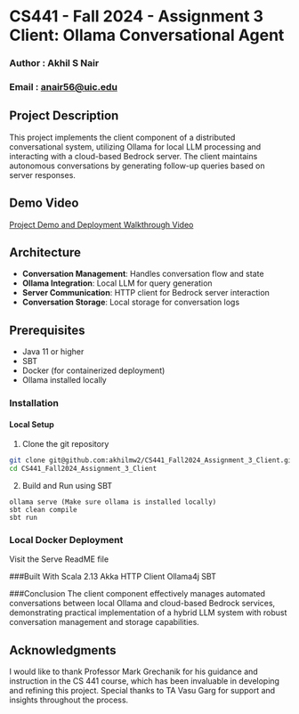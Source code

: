 # CS441 - Fall 2024 - Assignment 3 Client: Ollama Conversational Agent
### Author : Akhil S Nair
### Email : anair56@uic.edu

## Project Description
This project implements the client component of a distributed conversational system, utilizing Ollama for local LLM processing and interacting with a cloud-based Bedrock server. The client maintains autonomous conversations by generating follow-up queries based on server responses.

## Demo Video
[Project Demo and Deployment Walkthrough Video](https://youtu.be/PKA09SNOq60?si=z3r6hO1_Hq6M23sv)

## Architecture
- **Conversation Management**: Handles conversation flow and state
- **Ollama Integration**: Local LLM for query generation
- **Server Communication**: HTTP client for Bedrock server interaction
- **Conversation Storage**: Local storage for conversation logs

## Prerequisites
- Java 11 or higher
- SBT
- Docker (for containerized deployment)
- Ollama installed locally

### Installation

#### Local Setup

1. Clone the git repository
```bash
git clone git@github.com:akhilmw2/CS441_Fall2024_Assignment_3_Client.git
cd CS441_Fall2024_Assignment_3_Client
```
2. Build and Run using SBT
```
ollama serve (Make sure ollama is installed locally)
sbt clean compile
sbt run
```

### Local Docker Deployment
Visit the Serve ReadME file

###Built With
Scala 2.13
Akka HTTP Client
Ollama4j
SBT

###Conclusion
The client component effectively manages automated conversations between local Ollama and cloud-based Bedrock services, demonstrating practical implementation of a hybrid LLM system with robust conversation management and storage capabilities.

## Acknowledgments
I would like to thank Professor Mark Grechanik for his guidance and instruction in the CS 441 course, which has been invaluable in developing and refining this project. Special thanks to TA Vasu Garg for support and insights throughout the process.

